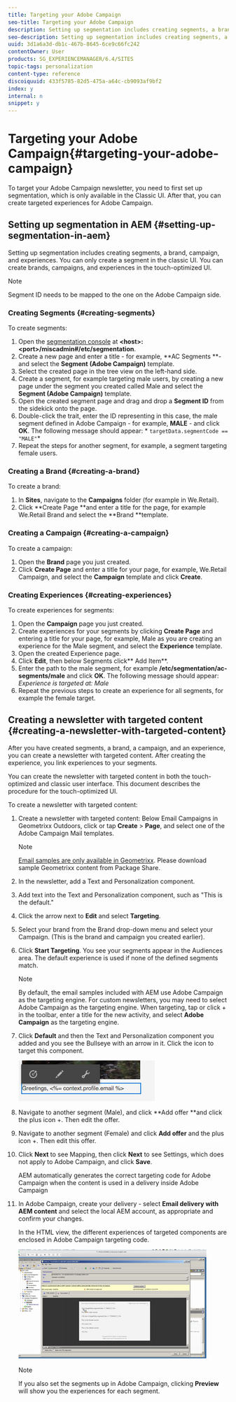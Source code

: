 ```yaml
---
title: Targeting your Adobe Campaign
seo-title: Targeting your Adobe Campaign
description: Setting up segmentation includes creating segments, a brand, campaign, and experiences.
seo-description: Setting up segmentation includes creating segments, a brand, campaign, and experiences.
uuid: 3d1a6a3d-db1c-467b-8645-6ce9c66fc242
contentOwner: User
products: SG_EXPERIENCEMANAGER/6.4/SITES
topic-tags: personalization
content-type: reference
discoiquuid: 433f5785-82d5-475a-a64c-cb9093af9bf2
index: y
internal: n
snippet: y
---
```


# Targeting your Adobe Campaign{#targeting-your-adobe-campaign}

To target your Adobe Campaign newsletter, you need to first set up segmentation, which is only available in the Classic UI. After that, you can create targeted experiences for Adobe Campaign.

## Setting up segmentation in AEM {#setting-up-segmentation-in-aem}

Setting up segmentation includes creating segments, a brand, campaign, and experiences. You can only create a segment in the classic UI. You can create brands, campaigns, and experiences in the touch-optimized UI.

>[!NOTE]
>
>Segment ID needs to be mapped to the one on the Adobe Campaign side.

### Creating Segments {#creating-segments}

To create segments:

1. Open the [segmentation console](http://localhost:4502/miscadmin#/etc/segmentation) at **&lt;host&gt;:&lt;port&gt;/miscadmin#/etc/segmentation**.
1. Create a new page and enter a title - for example, **AC Segments **- and select the **Segment** **(Adobe Campaign)** template.
1. Select the created page in the tree view on the left-hand side.
1. Create a segment, for example targeting male users, by creating a new page under the segment you created called Male and select the **Segment (Adobe Campaign)** template.
1. Open the created segment page and drag and drop a **Segment ID** from the sidekick onto the page.
1. Double-click the trait, enter the ID representing in this case, the male segment defined in Adobe Campaign - for example, **MALE** - and click **OK**. The following message should appear: * `targetData.segmentCode == "MALE"`*
1. Repeat the steps for another segment, for example, a segment targeting female users.

### Creating a Brand {#creating-a-brand}

To create a brand:

1. In **Sites**, navigate to the **Campaigns** folder (for example in We.Retail). 
1. Click **Create Page **and enter a title for the page, for example We.Retail Brand and select the **Brand **template.

### Creating a Campaign {#creating-a-campaign}

To create a campaign:

1. Open the **Brand** page you just created.
1. Click **Create Page** and enter a title for your page, for example, We.Retail Campaign, and select the **Campaign** template and click **Create**.

### Creating Experiences {#creating-experiences}

To create experiences for segments:

1. Open the **Campaign** page you just created. 
1. Create experiences for your segments by clicking **Create Page** and entering a title for your page, for example, Male as you are creating an experience for the Male segment, and select the **Experience** template.
1. Open the created Experience page.
1. Click **Edit**, then below Segments click** Add Item**.
1. Enter the path to the male segment, for example **/etc/segmentation/ac-segments/male** and click **OK**. The following message should appear: *Experience is targeted at: Male*
1. Repeat the previous steps to create an experience for all segments, for example the female target.

## Creating a newsletter with targeted content {#creating-a-newsletter-with-targeted-content}

After you have created segments, a brand, a campaign, and an experience, you can create a newsletter with targeted content. After creating the experience, you link experiences to your segments.

You can create the newsletter with targeted content in both the touch-optimized and classic user interface. This document describes the procedure for the touch-optimized UI.

To create a newsletter with targeted content:

1. Create a newsletter with targeted content: Below Email Campaigns in Geometrixx Outdoors, click or tap **Create** &gt; **Page**, and select one of the Adobe Campaign Mail templates.

   >[!NOTE]
   >
   >[Email samples are only available in Geometrixx](../../../sites/developing/using/we-retail.md#weretail). Please download sample Geometrixx content from Package Share.

1. In the newsletter, add a Text and Personalization component. 
1. Add text into the Text and Personalization component, such as "This is the default."
1. Click the arrow next to **Edit** and select **Targeting**.
1. Select your brand from the Brand drop-down menu and select your Campaign. (This is the brand and campaign you created earlier).
1. Click **Start Targeting**. You see your segments appear in the Audiences area. The default experience is used if none of the defined segments match.

   >[!NOTE]
   >
   >By default, the email samples included with AEM use Adobe Campaign as the targeting engine. For custom newsletters, you may need to select Adobe Campaign as the targeting engine. When targeting, tap or click + in the toolbar, enter a title for the new activity, and select **Adobe Campaign** as the targeting engine.

1. Click **Default** and then the Text and Personalization component you added and you see the Bullseye with an arrow in it. Click the icon to target this component.

   ![](assets/chlimage_1-165.png)

1. Navigate to another segment (Male), and click **Add offer **and click the plus icon +. Then edit the offer. 
1. Navigate to another segment (Female) and click **Add offer** and the plus icon +. Then edit this offer.
1. Click **Next** to see Mapping, then click **Next** to see Settings, which does not apply to Adobe Campaign, and click **Save**.

   AEM automatically generates the correct targeting code for Adobe Campaign when the content is used in a delivery inside Adobe Campaign

1. In Adobe Campaign, create your delivery - select **Email delivery with AEM content** and select the local AEM account, as appropriate and confirm your changes.

   In the HTML view, the different experiences of targeted components are enclosed in Adobe Campaign targeting code.

   ![](assets/chlimage_1-166.png)

   >[!NOTE]
   >
   >If you also set the segments up in Adobe Campaign, clicking **Preview** will show you the experiences for each segment.

